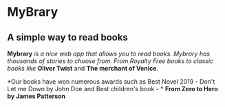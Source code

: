 # MyBrary
## A simple way to read books

**Mybrary** _is a nice web app that allows you to read books.
Mybrary has thousands of stories to choose from. From Royalty Free books to classic books like_ **Oliver Twist** and **The merchant of Venice**.

*Our books have won numerous awards such as Best Novel 2019 - Don't Let me Down by John Doe and Best children's book - * **From Zero to Hero by James Patterson**

